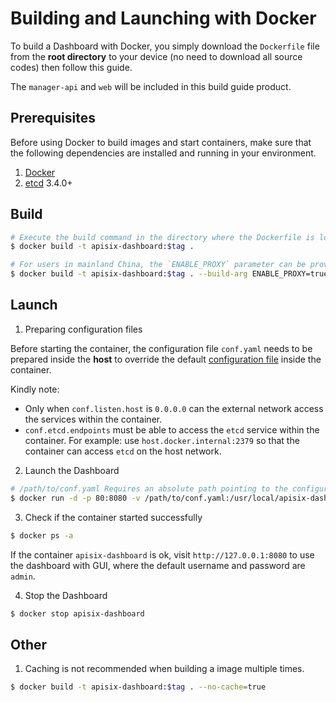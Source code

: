 <!--
#
# Licensed to the Apache Software Foundation (ASF) under one or more
# contributor license agreements.  See the NOTICE file distributed with
# this work for additional information regarding copyright ownership.
# The ASF licenses this file to You under the Apache License, Version 2.0
# (the "License"); you may not use this file except in compliance with
# the License.  You may obtain a copy of the License at
#
#     http://www.apache.org/licenses/LICENSE-2.0
#
# Unless required by applicable law or agreed to in writing, software
# distributed under the License is distributed on an "AS IS" BASIS,
# WITHOUT WARRANTIES OR CONDITIONS OF ANY KIND, either express or implied.
# See the License for the specific language governing permissions and
# limitations under the License.
#
-->

# Building and Launching with Docker

To build a Dashboard with Docker, you simply download the `Dockerfile` file from the **root directory** to your device (no need to download all source codes) then follow this guide.

The `manager-api` and `web` will be included in this build guide product.

## Prerequisites

Before using Docker to build images and start containers, make sure that the following dependencies are installed and running in your environment.

1. [Docker](https://docs.docker.com/engine/install/)
2. [etcd](https://etcd.io/docs/v3.4.0/dl-build/) 3.4.0+

## Build

```sh
# Execute the build command in the directory where the Dockerfile is located (by default, the project root), specifying the tag manually.
$ docker build -t apisix-dashboard:$tag .

# For users in mainland China, the `ENABLE_PROXY` parameter can be provided to speed up module downloads.
$ docker build -t apisix-dashboard:$tag . --build-arg ENABLE_PROXY=true
```

## Launch

1. Preparing configuration files

Before starting the container, the configuration file `conf.yaml` needs to be prepared inside the **host** to override the default [configuration file](../api/conf/conf.yaml) inside the container.

Kindly note:

- Only when `conf.listen.host` is `0.0.0.0` can the external network access the services within the container.
- `conf.etcd.endpoints` must be able to access the `etcd` service within the container. For example: use `host.docker.internal:2379` so that the container can access `etcd` on the host network.

2. Launch the Dashboard

```sh
# /path/to/conf.yaml Requires an absolute path pointing to the configuration file mentioned above.
$ docker run -d -p 80:8080 -v /path/to/conf.yaml:/usr/local/apisix-dashboard/conf/conf.yaml --name apisix-dashboard apisix-dashboard:$tag
```

3. Check if the container started successfully

```sh
$ docker ps -a
```

If the container `apisix-dashboard` is ok, visit `http://127.0.0.1:8080` to use the dashboard with GUI, where the default username and password are `admin`.

4. Stop the Dashboard

```sh
$ docker stop apisix-dashboard
```

## Other

1. Caching is not recommended when building a image multiple times.

```sh
$ docker build -t apisix-dashboard:$tag . --no-cache=true
```
